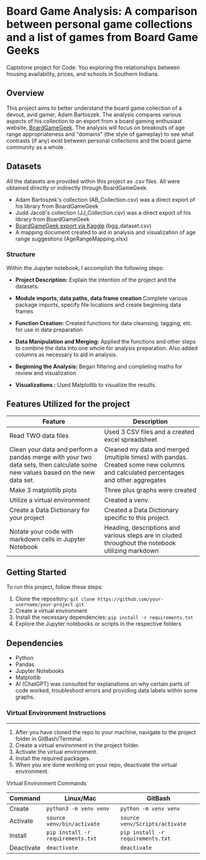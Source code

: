 # Board Game Analysis: A comparison between personal game collections and a list of games from Board Game Geeks 
Captstone project for Code: You exploring the relationships between housing availability, prices, and schools in Southern Indiana.


## Overview

This project aims to better understand the board game collection of a devout, avid gamer, Adam Bartoszek. The analysis compares various aspects of his collection to an export from a board gaming enthusiast website, [BoardGameGeek](https://boardgamegeek.com).  The analysis will focus on breakouts of age range appropriateness and "domains" (the style of gameplay) to see what contrasts (if any) exist between personal collections and the board game community as a whole.


## Datasets

All the datasets are provided within this project as .csv files.  All were obtained directly or indirectly through BoardGameGeek.

- Adam Bartoszek's collection (AB_Collection.csv) was a direct export of his library from BoardGameGeek
- Judd Jacob's collection (JJ_Collection.csv) was a direct export of his library from BoardGameGeek
- [BoardGameGeek export via Kaggle](https://www.kaggle.com/datasets/threnjen/board-games-database-from-boardgamegeek) (bgg_dataset.csv)
- A mapping document created to aid in analysis and visualization of age range suggestions (AgeRangeMapping.xlsx)

### Structure

Within the Jupyter notebook, I accomplish the following steps:

- **Project Description:** Explain the intention of the project and the datasets.

- **Module imports, data paths, data frame creation** Complete various package imports, specify file locations and create beginning data frames

- **Function Creation:** Created functions for data cleansing, tagging, etc. for use in data preparation

- **Data Manipulation and Merging:** Applied the functions and other steps to combine the data into one whole for analysis preparation.  Also added columns as necessary to aid in analysis.

- **Beginning the Analysis:** Began filtering and completing maths for review and visualization

- **Visualizations :** Used Matplotlib to visualize the results.


## Features Utilized for the project

  | Feature        | Description                           |
  |----------------|---------------------------------------|
  | Read TWO data files| Used 3 CSV files and a created excel spreadsheet|
  | Clean your data and perform a pandas merge with your two data sets, then calculate some new values based on the new data set.      | Cleaned my data and merged (multiple times) with pandas. Created some new columns and calculated percentages and other aggregates |
  | Make 3 matplotlib plots | Three plus graphs were created |
  | Utilize a virtual environment      | Created a venv. |
  | Create a Data Dictionary for your project | Created a Data Dictionary specific to this project. |
  | Notate your code with markdown cells in Jupyter Notebook | Heading, descriptions and various steps are in cluded throughout the notebook utilizing markdown |

## Getting Started

To run this project, follow these steps:

1. Clone the repository: `git clone https://github.com/your-username/your-project.git`
2. Create a virtual environment
3. Install the necessary dependencies: `pip install -r requirements.txt`
4. Explore the Jupyter notebooks or scripts in the respective folders

## Dependencies

- Python
- Pandas
- Jupyter Notebooks
- Matplotlib
- AI (ChatGPT) was consulted for explanations on why certain parts of code worked, troubleshoot errors and providing data labels within some graphs.



###  Virtual Environment Instructions
---
1. After you have cloned the repo to your machine, navigate to the project 
folder in GitBash/Terminal.
1. Create a virtual environment in the project folder. 
1. Activate the virtual environment.
1. Install the required packages. 
1. When you are done working on your repo, deactivate the virtual environment.

Virtual Environment Commands

| Command | Linux/Mac | GitBash |
|---------|-----------|---------|
| Create | `python3 -m venv venv` | `python -m venv venv` |
| Activate | `source venv/bin/activate` | `source venv/Scripts/activate` |
| Install | `pip install -r requirements.txt` | `pip install -r requirements.txt` |
| Deactivate | `deactivate` | `deactivate` |